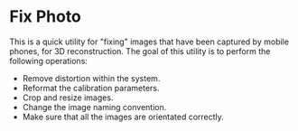 # Fix Photo #

This is a quick utility for "fixing" images that have been captured by mobile phones, for 3D reconstruction. The goal of this utility is to perform the following operations:

* Remove distortion within the system.
* Reformat the calibration parameters.
* Crop and resize images.
* Change the image naming convention.
* Make sure that all the images are orientated correctly.